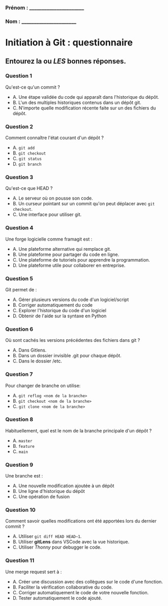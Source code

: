 
### Prénom : \_\_\_\_\_\_\_\_\_\_\_\_\_\_\_\_\_\_\_\_\_\_ 

### Nom : \_\_\_\_\_\_\_\_\_\_\_\_\_\_\_\_\_\_\_\_\_\_

# Initiation à Git : questionnaire

## Entourez la ou *LES* bonnes réponses.


### Question 1
Qu'est-ce qu'un commit ?

- A. Une étape validée du code qui apparaît dans l'historique du dépôt.
- B. L'un des multiples historiques contenus dans un dépôt git.
- C. N'importe quelle modification récente faite sur un des fichiers du dépôt.

### Question 2
Comment connaître l'état courant d'un dépôt ?

- A. `git add`
- B. `git checkout`
- C. `git status`
- D. `git branch`

### Question 3
Qu'est-ce que HEAD ?

- A. Le serveur où on pousse son code. 
- B. Un curseur pointant sur un commit qu'on peut déplacer avec `git checkout`.
- C. Une interface pour utiliser git.

### Question 4
Une forge logicielle comme framagit est :

- A. Une plateforme alternative qui remplace git.
- B. Une plateforme pour partager du code en ligne.
- C. Une plateforme de tutoriels pour apprendre la programmation.
- D. Une plateforme utile pour collaborer en entreprise.

### Question 5
Git permet de :

- A. Gérer plusieurs versions du code d'un logiciel/script
- B. Corriger automatiquement du code
- C. Explorer l'historique du code d'un logiciel
- D. Obtenir de l'aide sur la syntaxe en Python

### Question 6
Où sont cachés les versions précédentes des fichiers dans git ?

- A. Dans Gitlens.
- B. Dans un dossier invisible .git pour chaque dépôt.
- C. Dans le dossier /etc.

### Question 7
Pour changer de branche on utilise:

- A. `git reflog <nom de la branche>`
- B. `git checkout <nom de la branche>`
- C. `git clone <nom de la branche>`

### Question 8
Habituellement, quel est le nom de la branche principale d'un dépôt ?

- A. `master`
- B. `feature`
- C. `main`

### Question 9
Une branche est :

- A. Une nouvelle modification ajoutée à un dépôt
- B. Une ligne d'historique du dépôt
- C. Une opération de fusion

### Question 10
Comment savoir quelles modifications ont été apportées lors du dernier commit ?

- A. Utiliser `git diff HEAD HEAD~1`.
- B. Utiliser **gitLens** dans VSCode avec la vue historique.
- C. Utiliser *Thonny* pour debugger le code.

### Question 11
Une merge request sert à :

- A. Créer une discussion avec des collègues sur le code d'une fonction.
- B. Faciliter la vérification collaborative du code.
- C. Corriger automatiquement le code de votre nouvelle fonction.
- D. Tester automatiquement le code ajouté.
